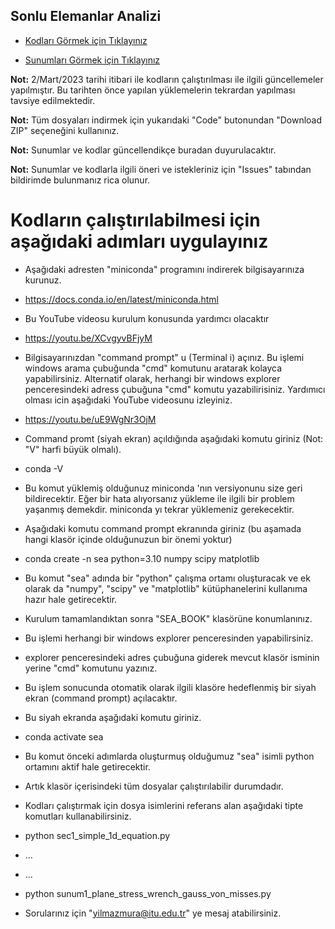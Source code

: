 ## Sonlu Elemanlar Analizi

- [Kodları Görmek için Tıklayınız](https://github.com/itumekanik/sonlu-elemanlar-analizi/tree/master/SEA_Book)

- [Sunumları Görmek için Tıklayınız](https://github.com/itumekanik/sonlu-elemanlar-analizi/tree/master/SEA_Presentation)

**Not:** 2/Mart/2023 tarihi itibari ile kodların çalıştırılması ile ilgili güncellemeler yapılmıştır.
         Bu tarihten önce yapılan yüklemelerin tekrardan yapılması tavsiye edilmektedir.

**Not:** Tüm dosyaları indirmek için yukarıdaki "Code" butonundan "Download ZIP" seçeneğini kullanınız.

**Not:** Sunumlar ve kodlar güncellendikçe buradan duyurulacaktır.

**Not:** Sunumlar ve kodlarla ilgili öneri ve istekleriniz için "Issues" tabından bildirimde bulunmanız rica olunur.


# Kodların çalıştırılabilmesi için aşağıdaki adımları uygulayınız

- Aşağıdaki adresten "miniconda" programını indirerek bilgisayarınıza kurunuz.
- https://docs.conda.io/en/latest/miniconda.html

- Bu YouTube videosu kurulum konusunda yardımcı olacaktır
- https://youtu.be/XCvgyvBFjyM

- Bilgisayarınızdan "command prompt" u (Terminal i) açınız. 
  Bu işlemi windows arama çubuğunda "cmd" komutunu aratarak kolayca yapabilirsiniz.
  Alternatif olarak, herhangi bir windows explorer penceresindeki adress çubuğuna "cmd" komutu yazabilirisiniz.
  Yardımıcı olması icin aşağıdaki YouTube videosunu izleyiniz.
- https://youtu.be/uE9WgNr3OjM

- Command promt (siyah ekran) açıldığında aşağıdaki komutu giriniz (Not: "V" harfi büyük olmalı).
- conda -V
- Bu komut yüklemiş olduğunuz miniconda 'nın versiyonunu size geri bildirecektir. 
  Eğer bir hata alıyorsanız yükleme ile ilgili bir problem yaşanmış demekdir. miniconda yı tekrar yüklemeniz gerekecektir.


- Aşağıdaki komutu command prompt ekranında giriniz (bu aşamada hangi klasör içinde olduğunuzun bir önemi yoktur)
- conda create -n sea python=3.10 numpy scipy matplotlib
- Bu komut "sea" adında bir "python" çalışma ortamı oluşturacak ve ek olarak da "numpy", "scipy" ve "matplotlib" kütüphanelerini kullanıma hazır hale getirecektir.


- Kurulum tamamlandıktan sonra "SEA_BOOK" klasörüne konumlanınız.
- Bu işlemi herhangi bir windows explorer penceresinden yapabilirsiniz.
- explorer penceresindeki adres çubuğuna giderek mevcut klasör isminin yerine "cmd" komutunu yazınız.
- Bu işlem sonucunda otomatik olarak ilgili klasöre hedeflenmiş bir siyah ekran (command prompt) açılacaktır.


- Bu siyah ekranda aşağıdaki komutu giriniz.
- conda activate sea
- Bu komut önceki adımlarda oluşturmuş olduğumuz "sea" isimli python ortamını aktif hale getirecektir.
- Artık klasör içerisindeki tüm dosyalar çalıştırılabilir durumdadır.


- Kodları çalıştırmak için dosya isimlerini referans alan aşağıdaki tipte komutları kullanabilirsiniz.
- python sec1_simple_1d_equation.py
- ...
- ...
- python sunum1_plane_stress_wrench_gauss_von_misses.py

- Sorularınız için "yilmazmura@itu.edu.tr" ye mesaj atabilirsiniz.
